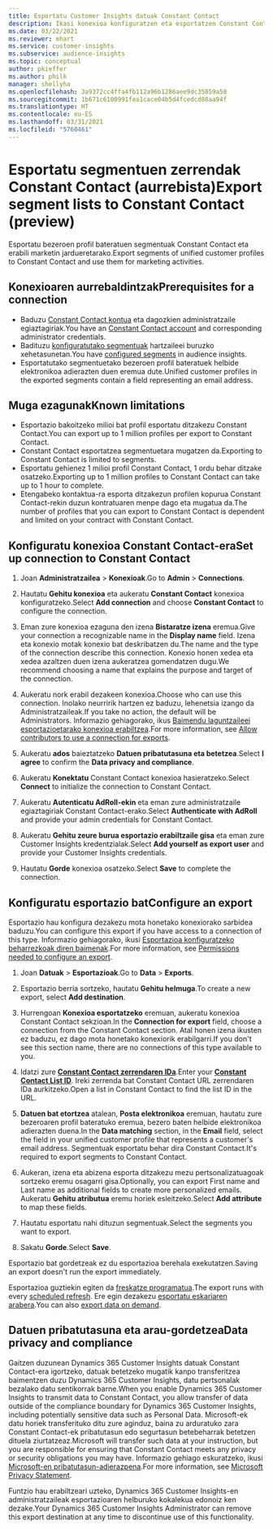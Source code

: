 ```yaml
---
title: Esportatu Customer Insights datuak Constant Contact
description: Ikasi konexioa konfiguratzen eta esportatzen Constant Contact.
ms.date: 03/22/2021
ms.reviewer: mhart
ms.service: customer-insights
ms.subservice: audience-insights
ms.topic: conceptual
author: pkieffer
ms.author: philk
manager: shellyha
ms.openlocfilehash: 3a9372cc4ffa4fb112a96b1286aee9dc35059a50
ms.sourcegitcommit: 1b671c6100991fea1cace04b5d4fcedcd88aa94f
ms.translationtype: HT
ms.contentlocale: eu-ES
ms.lasthandoff: 03/31/2021
ms.locfileid: "5760461"
---
```

# <a name="export-segment-lists-to-constant-contact-preview"></a><span data-ttu-id="8c923-103">Esportatu segmentuen zerrendak Constant Contact (aurrebista)</span><span class="sxs-lookup"><span data-stu-id="8c923-103">Export segment lists to Constant Contact (preview)</span></span>

<span data-ttu-id="8c923-104">Esportatu bezeroen profil bateratuen segmentuak Constant Contact eta erabili marketin jardueretarako.</span><span class="sxs-lookup"><span data-stu-id="8c923-104">Export segments of unified customer profiles to Constant Contact and use them for marketing activities.</span></span> 

## <a name="prerequisites-for-a-connection"></a><span data-ttu-id="8c923-105">Konexioaren aurrebaldintzak</span><span class="sxs-lookup"><span data-stu-id="8c923-105">Prerequisites for a connection</span></span>

-   <span data-ttu-id="8c923-106">Baduzu [Constant Contact kontua](https://www.constantcontact.com/account-home) eta dagozkien administratzaile egiaztagiriak.</span><span class="sxs-lookup"><span data-stu-id="8c923-106">You have an [Constant Contact account](https://www.constantcontact.com/account-home) and corresponding administrator credentials.</span></span>
-   <span data-ttu-id="8c923-107">Badituzu [konfiguratutako segmentuak](segments.md) hartzaileei buruzko xehetasunetan.</span><span class="sxs-lookup"><span data-stu-id="8c923-107">You have [configured segments](segments.md) in audience insights.</span></span>
-   <span data-ttu-id="8c923-108">Esportatutako segmentuetako bezeroen profil bateratuek helbide elektronikoa adierazten duen eremua dute.</span><span class="sxs-lookup"><span data-stu-id="8c923-108">Unified customer profiles in the exported segments contain a field representing an email address.</span></span>

## <a name="known-limitations"></a><span data-ttu-id="8c923-109">Muga ezagunak</span><span class="sxs-lookup"><span data-stu-id="8c923-109">Known limitations</span></span>

- <span data-ttu-id="8c923-110">Esportazio bakoitzeko milioi bat profil esportatu ditzakezu Constant Contact.</span><span class="sxs-lookup"><span data-stu-id="8c923-110">You can export up to 1 million profiles per export to Constant Contact.</span></span>
- <span data-ttu-id="8c923-111">Constant Contact esportatzea segmentuetara mugatzen da.</span><span class="sxs-lookup"><span data-stu-id="8c923-111">Exporting to Constant Contact is limited to segments.</span></span>
- <span data-ttu-id="8c923-112">Esportatu gehienez 1 milioi profil Constant Contact, 1 ordu behar ditzake osatzeko.</span><span class="sxs-lookup"><span data-stu-id="8c923-112">Exporting up to 1 million profiles to Constant Contact can take up to 1 hour to complete.</span></span> 
- <span data-ttu-id="8c923-113">Etengabeko kontaktua-ra esporta ditzakezun profilen kopurua Constant Contact-rekin duzun kontratuaren menpe dago eta mugatua da.</span><span class="sxs-lookup"><span data-stu-id="8c923-113">The number of profiles that you can export to Constant Contact is dependent and limited on your contract with Constant Contact.</span></span>

## <a name="set-up-connection-to-constant-contact"></a><span data-ttu-id="8c923-114">Konfiguratu konexioa Constant Contact-era</span><span class="sxs-lookup"><span data-stu-id="8c923-114">Set up connection to Constant Contact</span></span>

1. <span data-ttu-id="8c923-115">Joan **Administratzailea** > **Konexioak**.</span><span class="sxs-lookup"><span data-stu-id="8c923-115">Go to **Admin** > **Connections**.</span></span>

1. <span data-ttu-id="8c923-116">Hautatu **Gehitu konexioa** eta aukeratu **Constant Contact** konexioa konfiguratzeko.</span><span class="sxs-lookup"><span data-stu-id="8c923-116">Select **Add connection** and choose **Constant Contact** to configure the connection.</span></span>

1. <span data-ttu-id="8c923-117">Eman zure konexioa ezaguna den izena **Bistaratze izena** eremua.</span><span class="sxs-lookup"><span data-stu-id="8c923-117">Give your connection a recognizable name in the **Display name** field.</span></span> <span data-ttu-id="8c923-118">Izena eta konexio motak konexio bat deskribatzen du.</span><span class="sxs-lookup"><span data-stu-id="8c923-118">The name and the type of the connection describe this connection.</span></span> <span data-ttu-id="8c923-119">Konexio honen xedea eta xedea azaltzen duen izena aukeratzea gomendatzen dugu.</span><span class="sxs-lookup"><span data-stu-id="8c923-119">We recommend choosing a name that explains the purpose and target of the connection.</span></span>

1. <span data-ttu-id="8c923-120">Aukeratu nork erabil dezakeen konexioa.</span><span class="sxs-lookup"><span data-stu-id="8c923-120">Choose who can use this connection.</span></span> <span data-ttu-id="8c923-121">Inolako neurririk hartzen ez baduzu, lehenetsia izango da Administratzaileak.</span><span class="sxs-lookup"><span data-stu-id="8c923-121">If you take no action, the default will be Administrators.</span></span> <span data-ttu-id="8c923-122">Informazio gehiagorako, ikus [Baimendu laguntzaileei esportazioetarako konexioa erabiltzea](connections.md#allow-contributors-to-use-a-connection-for-exports).</span><span class="sxs-lookup"><span data-stu-id="8c923-122">For more information, see [Allow contributors to use a connection for exports](connections.md#allow-contributors-to-use-a-connection-for-exports).</span></span>

1. <span data-ttu-id="8c923-123">Aukeratu **ados** baieztatzeko **Datuen pribatutasuna eta betetzea**.</span><span class="sxs-lookup"><span data-stu-id="8c923-123">Select **I agree** to confirm the **Data privacy and compliance**.</span></span>

1. <span data-ttu-id="8c923-124">Aukeratu **Konektatu** Constant Contact konexioa hasieratzeko.</span><span class="sxs-lookup"><span data-stu-id="8c923-124">Select **Connect** to initialize the connection to Constant Contact.</span></span>

1. <span data-ttu-id="8c923-125">Aukeratu **Autenticatu AdRoll-ekin** eta eman zure administratzaile egiaztagiriak Constant Contact-erako.</span><span class="sxs-lookup"><span data-stu-id="8c923-125">Select **Authenticate with AdRoll** and provide your admin credentials for Constant Contact.</span></span> 

1. <span data-ttu-id="8c923-126">Aukeratu **Gehitu zeure burua esportazio erabiltzaile gisa** eta eman zure Customer Insights kredentzialak.</span><span class="sxs-lookup"><span data-stu-id="8c923-126">Select **Add yourself as export user** and provide your Customer Insights credentials.</span></span>

1. <span data-ttu-id="8c923-127">Hautatu **Gorde** konexioa osatzeko.</span><span class="sxs-lookup"><span data-stu-id="8c923-127">Select **Save** to complete the connection.</span></span>

## <a name="configure-an-export"></a><span data-ttu-id="8c923-128">Konfiguratu esportazio bat</span><span class="sxs-lookup"><span data-stu-id="8c923-128">Configure an export</span></span>

<span data-ttu-id="8c923-129">Esportazio hau konfigura dezakezu mota honetako konexiorako sarbidea baduzu.</span><span class="sxs-lookup"><span data-stu-id="8c923-129">You can configure this export if you have access to a connection of this type.</span></span> <span data-ttu-id="8c923-130">Informazio gehiagorako, ikusi [Esportazioa konfiguratzeko beharrezkoak diren baimenak](export-destinations.md#set-up-a-new-export).</span><span class="sxs-lookup"><span data-stu-id="8c923-130">For more information, see [Permissions needed to configure an export](export-destinations.md#set-up-a-new-export).</span></span>

1. <span data-ttu-id="8c923-131">Joan **Datuak** > **Esportazioak**.</span><span class="sxs-lookup"><span data-stu-id="8c923-131">Go to **Data** > **Exports**.</span></span>

1. <span data-ttu-id="8c923-132">Esportazio berria sortzeko, hautatu **Gehitu helmuga**.</span><span class="sxs-lookup"><span data-stu-id="8c923-132">To create a new export, select **Add destination**.</span></span>

1. <span data-ttu-id="8c923-133">Hurrengoan **Konexioa esportatzeko** eremuan, aukeratu konexioa Constant Contact sekzioan.</span><span class="sxs-lookup"><span data-stu-id="8c923-133">In the **Connection for export** field, choose a connection from the Constant Contact section.</span></span> <span data-ttu-id="8c923-134">Atal honen izena ikusten ez baduzu, ez dago mota honetako konexiorik erabilgarri.</span><span class="sxs-lookup"><span data-stu-id="8c923-134">If you don't see this section name, there are no connections of this type available to you.</span></span>

1. <span data-ttu-id="8c923-135">Idatzi zure [**Constant Contact zerrendaren IDa**](https://app.constantcontact.com/pages/contacts/ui#lists).</span><span class="sxs-lookup"><span data-stu-id="8c923-135">Enter your [**Constant Contact List ID**](https://app.constantcontact.com/pages/contacts/ui#lists).</span></span> <span data-ttu-id="8c923-136">Ireki zerrenda bat Constant Contact URL zerrendaren IDa aurkitzeko.</span><span class="sxs-lookup"><span data-stu-id="8c923-136">Open a list in Constant Contact to find the list ID in the URL.</span></span>

1. <span data-ttu-id="8c923-137">**Datuen bat etortzea** atalean, **Posta elektronikoa** eremuan, hautatu zure bezeroaren profil bateratuko eremua, bezero baten helbide elektronikoa adierazten duena.</span><span class="sxs-lookup"><span data-stu-id="8c923-137">In the **Data matching** section, in the **Email** field, select the field in your unified customer profile that represents a customer's email address.</span></span> <span data-ttu-id="8c923-138">Segmentuak esportatu behar dira Constant Contact.</span><span class="sxs-lookup"><span data-stu-id="8c923-138">It's required to export segments to Constant Contact.</span></span>

1. <span data-ttu-id="8c923-139">Aukeran, izena eta abizena esporta ditzakezu mezu pertsonalizatuagoak sortzeko eremu osagarri gisa.</span><span class="sxs-lookup"><span data-stu-id="8c923-139">Optionally, you can export First name and Last name as additional fields to create more personalized emails.</span></span> <span data-ttu-id="8c923-140">Aukeratu **Gehitu atributua** eremu horiek esleitzeko.</span><span class="sxs-lookup"><span data-stu-id="8c923-140">Select **Add attribute** to map these fields.</span></span>

1. <span data-ttu-id="8c923-141">Hautatu esportatu nahi dituzun segmentuak.</span><span class="sxs-lookup"><span data-stu-id="8c923-141">Select the segments you want to export.</span></span>

1. <span data-ttu-id="8c923-142">Sakatu **Gorde**.</span><span class="sxs-lookup"><span data-stu-id="8c923-142">Select **Save**.</span></span>

<span data-ttu-id="8c923-143">Esportazio bat gordetzeak ez du esportazioa berehala exekutatzen.</span><span class="sxs-lookup"><span data-stu-id="8c923-143">Saving an export doesn't run the export immediately.</span></span>

<span data-ttu-id="8c923-144">Esportazioa guztiekin egiten da [freskatze programatua](system.md#schedule-tab).</span><span class="sxs-lookup"><span data-stu-id="8c923-144">The export runs with every [scheduled refresh](system.md#schedule-tab).</span></span> <span data-ttu-id="8c923-145">Ere egin dezakezu [esportatu eskariaren arabera](export-destinations.md#run-exports-on-demand).</span><span class="sxs-lookup"><span data-stu-id="8c923-145">You can also [export data on demand](export-destinations.md#run-exports-on-demand).</span></span> 


## <a name="data-privacy-and-compliance"></a><span data-ttu-id="8c923-146">Datuen pribatutasuna eta arau-gordetzea</span><span class="sxs-lookup"><span data-stu-id="8c923-146">Data privacy and compliance</span></span>

<span data-ttu-id="8c923-147">Gaitzen duzunean Dynamics 365 Customer Insights datuak Constant Contact-era igortzeko, datuak betetzeko mugatik kanpo transferitzea baimentzen duzu Dynamics 365 Customer Insights, datu pertsonalak bezalako datu sentikorrak barne.</span><span class="sxs-lookup"><span data-stu-id="8c923-147">When you enable Dynamics 365 Customer Insights to transmit data to Constant Contact, you allow transfer of data outside of the compliance boundary for Dynamics 365 Customer Insights, including potentially sensitive data such as Personal Data.</span></span> <span data-ttu-id="8c923-148">Microsoft-ek datu horiek transferituko ditu zure aginduz, baina zu arduratuko zara Constant Contact-ek pribatutasun edo segurtasun betebeharrak betetzen dituela ziurtatzeaz.</span><span class="sxs-lookup"><span data-stu-id="8c923-148">Microsoft will transfer such data at your instruction, but you are responsible for ensuring that Constant Contact meets any privacy or security obligations you may have.</span></span> <span data-ttu-id="8c923-149">Informazio gehiago eskuratzeko, ikusi [Microsoft-en pribatutasun-adierazpena](https://go.microsoft.com/fwlink/?linkid=396732).</span><span class="sxs-lookup"><span data-stu-id="8c923-149">For more information, see [Microsoft Privacy Statement](https://go.microsoft.com/fwlink/?linkid=396732).</span></span>

<span data-ttu-id="8c923-150">Funtzio hau erabiltzeari uzteko, Dynamics 365 Customer Insights-en administratzaileak esportazioaren helburuko kokalekua edonoiz ken dezake.</span><span class="sxs-lookup"><span data-stu-id="8c923-150">Your Dynamics 365 Customer Insights Administrator can remove this export destination at any time to discontinue use of this functionality.</span></span>
